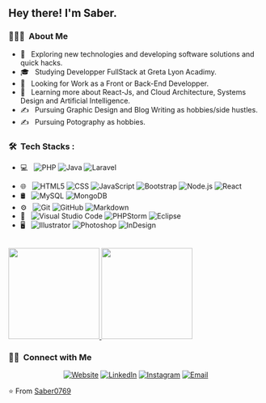 <!-- <img src="https://unsplash.com/photos/UYsBCu9RP3Y"> -->

<h2> Hey there! I'm Saber.</h2>

<h3> 👨🏻‍💻 &nbsp;About Me </h3>

- 🤔 &nbsp; Exploring new technologies and developing software solutions and quick hacks.
- 🎓 &nbsp; Studying Developper FullStack at Greta Lyon Acadimy.
- 💼 &nbsp; Looking for Work as a Front or Back-End Developper.
- 🌱 &nbsp; Learning more about React-Js, and Cloud Architecture, Systems Design and Artificial Intelligence.
- ✍️ &nbsp; Pursuing Graphic Design and Blog Writing as hobbies/side hustles.
- ✍️ &nbsp; Pursuing Potography as hobbies.

<h3> 🛠 &nbsp;Tech Stacks :</h3>

- 💻 &nbsp;
  ![PHP](https://img.shields.io/badge/-Php-333333?style=flat&logo=Php)
  ![Java](https://img.shields.io/badge/-Java-333333?style=flat&logo=Java&logoColor=007396)
  ![Laravel](https://img.shields.io/badge/-Laravel-333333?style=flat&logo=C%2B%2B&logoColor=00599C)
<!--   ![R (Statistics)](https://img.shields.io/badge/-R-333333?style=flat&logo=R&logoColor=276DC3) -->
- 🌐 &nbsp;
  ![HTML5](https://img.shields.io/badge/-HTML5-333333?style=flat&logo=HTML5)
  ![CSS](https://img.shields.io/badge/-CSS-333333?style=flat&logo=CSS3&logoColor=1572B6)
  ![JavaScript](https://img.shields.io/badge/-JavaScript-333333?style=flat&logo=javascript)
  ![Bootstrap](https://img.shields.io/badge/-Bootstrap-333333?style=flat&logo=bootstrap&logoColor=563D7C)
  ![Node.js](https://img.shields.io/badge/-Node.js-333333?style=flat&logo=node.js)
  ![React](https://img.shields.io/badge/-React-333333?style=flat&logo=react)
- 🛢 &nbsp;
  ![MySQL](https://img.shields.io/badge/-MySQL-333333?style=flat&logo=mysql)
  ![MongoDB](https://img.shields.io/badge/-MongoDB-333333?style=flat&logo=mongodb)
- ⚙️ &nbsp;
  ![Git](https://img.shields.io/badge/-Git-333333?style=flat&logo=git)
  ![GitHub](https://img.shields.io/badge/-GitHub-333333?style=flat&logo=github) 
  ![Markdown](https://img.shields.io/badge/-Markdown-333333?style=flat&logo=markdown)
- 🔧 &nbsp;
  ![Visual Studio Code](https://img.shields.io/badge/-Visual%20Studio%20Code-333333?style=flat&logo=visual-studio-code&logoColor=007ACC)
  ![PHPStorm](https://img.shields.io/badge/-RStudio-333333?style=flat&logo=rstudio)
  ![Eclipse](https://img.shields.io/badge/-Eclipse-333333?style=flat&logo=eclipse-ide&logoColor=2C2255)
- 🖥 &nbsp;
  ![Illustrator](https://img.shields.io/badge/-Illustrator-333333?style=flat&logo=adobe-illustrator)
  ![Photoshop](https://img.shields.io/badge/-Photoshop-333333?style=flat&logo=adobe-photoshop)
  ![InDesign](https://img.shields.io/badge/-InDesign-333333?style=flat&logo=adobe-indesign)

<br/>

<a href="https://github.com/Saber0769">
  <img height="180em" src="https://github-readme-stats.vercel.app/api?username=Saber0769&theme=buefy&show_icons=true" />
  <img height="180em" src="https://github-readme-stats.vercel.app/api/top-langs/?username=Saber0769&theme=buefy&layout=compact" />
</a>

<br/>

<h3> 🤝🏻 &nbsp;Connect with Me </h3>

<p align="center">
<a href="https://saber0769.github.io/sabdev/"><img alt="Website" src="https://img.shields.io/badge/My-Portfolio-blue?style=flat-square&logo=google-chrome"></a>
<a href="https://www.linkedin.com/in/saber-aissaoui/"><img alt="LinkedIn" src="https://img.shields.io/badge/LinkedIn-Aditya%20Vikram%20Singh-blue?style=flat-square&logo=linkedin"></a>
<a href="https://www.instagram.com/saber-aissaoui/"><img alt="Instagram" src="https://img.shields.io/badge/Instagram-adityavs__-blue?style=flat-square&logo=instagram"></a>
<a href="mailto:soul_of_saber@yahoo.fr"><img alt="Email" src="https://img.shields.io/badge/Email-soul_of_saber@yahoo.fr-blue?style=flat-square&logo=gmail"></a>
</p>

⭐️ From [Saber0769](https://github.com/Saber0769)

